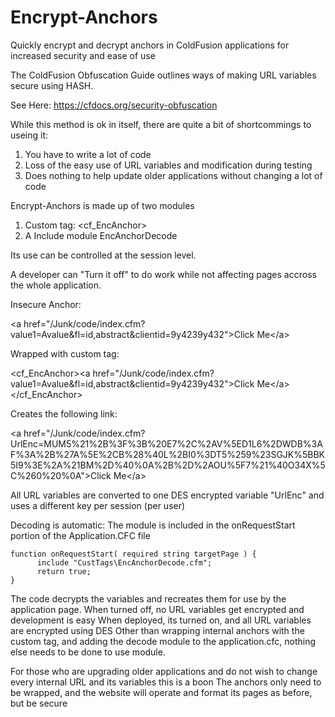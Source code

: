 # Encrypt-Anchors
Quickly encrypt and decrypt anchors in ColdFusion applications for increased security and ease of use

The ColdFusion Obfuscation Guide outlines ways of making URL variables secure using HASH.

See Here: https://cfdocs.org/security-obfuscation

While this method is ok in itself, there are quite a bit of shortcommings to useing it:

1) You have to write a lot of code
2) Loss of the easy use of URL variables and modification during testing
3) Does nothing to help update older applications without changing a lot of code

Encrypt-Anchors is made up of two modules
1) Custom tag: <cf_EncAnchor>
2) A Include module EncAnchorDecode

Its use can be controlled at the session level.

A developer can "Turn it off" to do work while not affecting pages accross the whole application. 

Insecure Anchor:

&lt;a href&#x3d;&quot;&#x2f;Junk&#x2f;code&#x2f;index.cfm&#x3f;value1&#x3d;Avalue&amp;fl&#x3d;id,abstract&amp;clientid&#x3d;9y4239y432&quot;&gt;Click Me&lt;&#x2f;a&gt;

Wrapped with custom tag:

&lt;cf_EncAnchor&gt;&lt;a href&#x3d;&quot;&#x2f;Junk&#x2f;code&#x2f;index.cfm&#x3f;value1&#x3d;Avalue&amp;fl&#x3d;id,abstract&amp;clientid&#x3d;9y4239y432&quot;&gt;Click Me&lt;&#x2f;a&gt;&lt;&#x2f;cf_EncAnchor&gt;

Creates the following link:

&lt;a href&#x3d;&quot;&#x2f;Junk/code/index.cfm?UrlEnc=MUM5%21%2B%3F%3B%20E7%2C%2AV%5ED1L6%2DWDB%3AF%3A%2B%27A%5E%2CB%28%40L%2BI0%3DT5%259%23SGJK%5BBK5I9%3E%2A%21BM%2D%40%0A%2B%2D%2AOU%5F7%21%40O34X%5C%260%20%0A&quot;&gt;Click Me&lt;&#x2f;a&gt;

All URL variables are converted to one DES encrypted variable "UrlEnc" and uses a different key per session (per user)

Decoding is automatic:
 The module is included in the onRequestStart portion of the Application.CFC file
 
    function onRequestStart( required string targetPage ) {
		  include "CustTags\EncAnchorDecode.cfm";
		  return true;
    }

The code decrypts the variables and recreates them for use by the application page.
When turned off, no URL variables get encrypted and development is easy
When deployed, its turned on, and all URL variables are encrypted using DES
Other than wrapping internal anchors with the custom tag, and adding the decode module to the application.cfc, nothing else needs to be done to use module. 

For those who are upgrading older applications and do not wish to change every internal URL and its variables this is a boon
The anchors only need to be wrapped, and the website will operate and format its pages as before, but be secure












